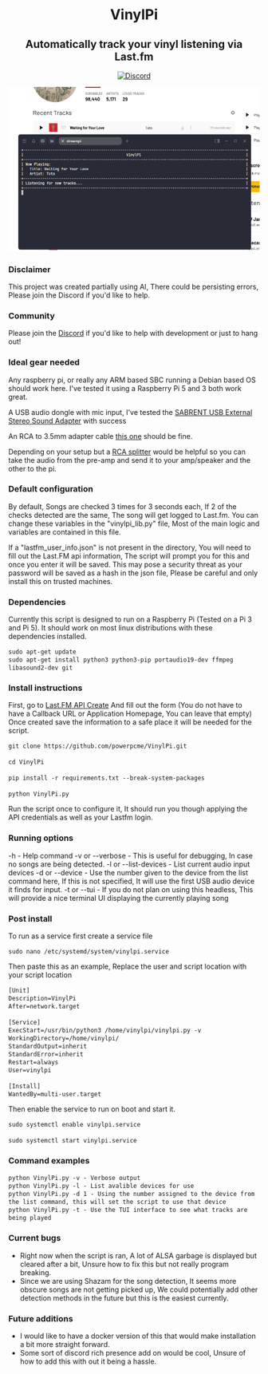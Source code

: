 

  

<div align="center">

# VinylPi

## Automatically track your vinyl listening via Last.fm


<a href="">[![Discord](https://img.shields.io/discord/1333199316205961328?logo=discord&logoColor=white)
](https://discord.gg/9Hgvbh8UCn)</a>

</div>

![image info](./img/s20562101262025.png)

### Disclaimer

This project was created partially using AI, There could be persisting errors, Please join the Discord if you'd like to help.

### Community

Please join the [Discord](https://discord.gg/9Hgvbh8UCn) if you'd like to help with development or just to hang out! 

### Ideal gear needed

Any raspberry pi, or really any ARM based SBC running a Debian based OS should work here. I've tested it using a Raspberry Pi 5 and 3 both work great.

A USB audio dongle with mic input, I've tested the [SABRENT USB External Stereo Sound Adapter](https://a.co/d/51iTuLf) with success

An RCA to 3.5mm adapter cable [this one](https://a.co/d/3N1qybu) should be fine.

Depending on your setup but a [RCA splitter](https://a.co/d/3O8gUSX) would be helpful so you can take the audio from the pre-amp and send it to your amp/speaker and the other to the pi.

### Default configuration

By default, Songs are checked 3 times for 3 seconds each, If 2 of the checks detected are the same, The song will get logged to Last.fm. You can change these variables in the "vinylpi_lib.py" file, Most of the main logic and variables are contained in this file.

  

If a "lastfm_user_info.json" is not present in the directory, You will need to fill out the Last.FM api information, The script will prompt you for this and once you enter it will be saved. This may pose a security threat as your password will be saved as a hash in the json file, Please be careful and only install this on trusted machines.

  

### Dependencies

Currently this script is designed to run on a Raspberry Pi (Tested on a Pi 3 and Pi 5). It should work on most linux distributions with these dependencies installed.

```
sudo apt-get update
sudo apt-get install python3 python3-pip portaudio19-dev ffmpeg libasound2-dev git

```

### Install instructions

First, go to [Last.FM API Create](https://www.last.fm/api/account/create) And fill out the form (You do not have to have a Callback URL or Application Homepage, You can leave that empty) Once created save the information to a safe place it will be needed for the script.

```
git clone https://github.com/powerpcme/VinylPi.git

cd VinylPi

pip install -r requirements.txt --break-system-packages

python VinylPi.py
```

Run the script once to configure it, It should run you though applying the API credentials as well as your Lastfm login. 

### Running options 

-h  - Help command 
-v or --verbose - This is useful for debugging, In case no songs are being detected.
-l or --list-devices - List current audio input devices
-d or --device - Use the number given to the device from the list command here, If this is not specified, It will use the first USB audio device it finds for input. 
-t or --tui - If you do not plan on using this headless, This will provide a nice terminal UI displaying the currently playing song

### Post install

To run as a service first create a service file
```
sudo nano /etc/systemd/system/vinylpi.service
```

Then paste this as an example, Replace the user and script location with your script location

```
[Unit]
Description=VinylPi
After=network.target

[Service]
ExecStart=/usr/bin/python3 /home/vinylpi/vinylpi.py -v
WorkingDirectory=/home/vinylpi/
StandardOutput=inherit
StandardError=inherit
Restart=always
User=vinylpi

[Install]
WantedBy=multi-user.target

```

Then enable the service to run on boot and start it.

```
sudo systemctl enable vinylpi.service

sudo systemctl start vinylpi.service
```


### Command examples

```
python VinylPi.py -v - Verbose output
python VinylPi.py -l - List avalible devices for use
python VinylPi.py -d 1 - Using the number assigned to the device from the list command, this will set the script to use that device
python VinylPi.py -t - Use the TUI interface to see what tracks are being played
```

### Current bugs 

- Right now when the script is ran, A lot of ALSA garbage is displayed but cleared after a bit, Unsure how to fix this but not really program breaking.
- Since we are using Shazam for the song detection, It seems more obscure songs are not getting picked up, We could potentially add other detection methods in the future but this is the easiest currently. 

### Future additions

- I would like to have a docker version of this that would make installation a bit more straight forward.
- Some sort of discord rich presence add on would be cool, Unsure of how to add this with out it being a hassle. 
